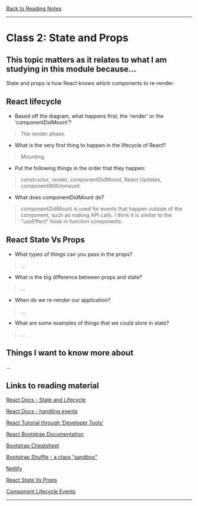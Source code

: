 [Back to Reading Notes](./README.md)

---

# Class 2: State and Props

## This topic matters as it relates to what I am studying in this module because...

State and props is how React knows which components to re-render. 

## React lifecycle

- Based off the diagram, what happens first, the ‘render’ or the ‘componentDidMount’?

> The render phase.

- What is the very first thing to happen in the lifecycle of React?

> Mounting.

- Put the following things in the order that they happen:

> constructor, render, componentDidMount, React Updates, componentWillUnmount.

- What does componentDidMount do?

> componentDidMount is used for events that happen outside of the component, such as making API calls.  I think it is similar to the "useEffect" hook in function components.

## React State Vs Props

- What types of things can you pass in the props?

> ...

- What is the big difference between props and state?

> ...

- When do we re-render our application?

> ...

- What are some examples of things that we could store in state?

> ...

## Things I want to know more about

...

## Links to reading material

[React Docs - State and Lifecycle](https://reactjs.org/docs/state-and-lifecycle.html)

[React Docs - handling events](https://reactjs.org/docs/handling-events.html)

[React Tutorial through ‘Developer Tools’](https://reactjs.org/tutorial/tutorial.html)

[React Bootstrap Documentation](https://react-bootstrap.github.io/)

[Bootstrap Cheatsheet](https://getbootstrap.com/docs/5.0/examples/cheatsheet/)

[Bootstrap Shuffle - a class “sandbox”](https://bootstrapshuffle.com/classes)

[Netlify](https://www.netlify.com/)

[React State Vs Props](https://www.youtube.com/watch?v=IYvD9oBCuJI)

[Component Lifecycle Events](https://medium.com/@joshuablankenshipnola/react-component-lifecycle-events-cb77e670a093)

---

